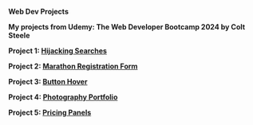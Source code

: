 **Web Dev Projects**

**My projects from Udemy: The Web Developer Bootcamp 2024 by Colt Steele**

**Project 1: [Hijacking Searches](https://shreejarayy.github.io/web-dev-projects/HackingSearches/HijackingSearches.html)**

**Project 2: [Marathon Registration Form](https://shreejarayy.github.io/web-dev-projects/MarathonForm/MarathonFormFile.html)**

**Project 3: [Button Hover](https://shreejarayy.github.io/web-dev-projects/SimpleButtonHover/buttonhover.html)**

**Project 4: [Photography Portfolio](https://shreejarayy.github.io/web-dev-projects/PhotoPortfolio/homeblog.html)**  

**Project 5: [Pricing Panels](https://shreejarayy.github.io/web-dev-projects/PricingPanel/pricing.html)**
